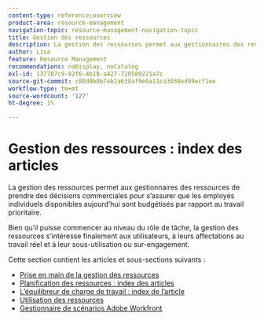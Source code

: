 ```yaml
---
content-type: reference;overview
product-area: resource-management
navigation-topic: resource-management-navigation-topic
title: Gestion des ressources
description: La gestion des ressources permet aux gestionnaires des ressources de prendre des décisions commerciales pour s’assurer que les employés individuels disponibles aujourd’hui sont budgétisés par rapport au travail prioritaire. Bien qu’il puisse commencer au niveau du rôle de tâche, la gestion des ressources se préoccupe finalement des utilisateurs et de leur sous-utilisation ou sur-engagement.
author: Lisa
feature: Resource Management
recommendations: noDisplay, noCatalog
exl-id: 137787c9-82f6-4b18-a427-720589221a7c
source-git-commit: c80d9b0b7eb2a638af9e0a11ca3038ed99ecf1ee
workflow-type: tm+mt
source-wordcount: '127'
ht-degree: 1%

---
```


# Gestion des ressources : index des articles

<!--Audited: 01/2024-->

La gestion des ressources permet aux gestionnaires des ressources de prendre des décisions commerciales pour s’assurer que les employés individuels disponibles aujourd’hui sont budgétisés par rapport au travail prioritaire.

Bien qu’il puisse commencer au niveau du rôle de tâche, la gestion des ressources s’intéresse finalement aux utilisateurs, à leurs affectations au travail réel et à leur sous-utilisation ou sur-engagement.

Cette section contient les articles et sous-sections suivants :

* [Prise en main de la gestion des ressources](../../resource-mgmt/resource-mgmt-overview/get-started-resource-management.md)
* [Planification des ressources : index des articles](/help/quicksilver/resource-mgmt/resource-planning/resource-planning-overview.md)
* [L’équilibreur de charge de travail : index de l’article](/help/quicksilver/resource-mgmt/workload-balancer/workload-balancer.md)
* [Utilisation des ressources](/help/quicksilver/resource-mgmt/resource-utilization/resource-utilization.md)
* [Gestionnaire de scénarios Adobe Workfront](/help/quicksilver/scenario-planner/scenario-planning.md)




